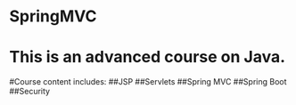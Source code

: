 # SpringMVC
# This is an advanced course on Java.
#Course content includes: 
##JSP 
##Servlets 
##Spring MVC 
##Spring Boot 
##Security
